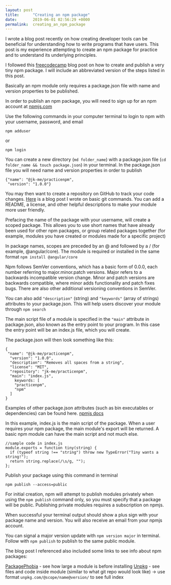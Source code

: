 ```yaml
---
layout: post
title:      "Creating an npm package"
date:       2019-06-01 02:56:29 +0000
permalink:  creating_an_npm_package
---
```



I wrote a blog post recently on how creating developer tools can be beneficial for understanding how to write programs that have users. This post is my experience attempting to create an npm package for practice and to understand its underlying principles.

I followed this [freecodecamp](https://www.freecodecamp.org/news/how-to-make-a-beautiful-tiny-npm-package-and-publish-it-2881d4307f78/) blog post on how to create and publish a very tiny npm package. I will include an abbreviated version of the steps listed in this post. 

Basically an npm module only requires a package.json file with name and version properties to be published.

In order to publish an npm package, you will need to sign up for an npm account at [npmjs.com](http://npmjs.com)

Use the following commands in your computer terminal to login to npm with your username, password, and email
```
npm adduser
```
or 
```
npm login
```

You can create a new directory (`md folder_name`) with a package.json file (`cd folder_name && touch package.json`) in your terminal. In the package.json file you will need name and version properties in order to publish

```
{"name": "@jk-me/practicenpm",
 "version": "1.0.0"}
```

You may then want to create a repository on GitHub to track your code changes. [Here](http://jellyjen.com/git_cheat_sheet) is a blog post I wrote on basic git commands. You can add a README, a license, and other helpful descriptions to make your module more user friendly.

Prefacing the name of the package with your username, will create a scoped package. This allows you to use short names that have already been used for other npm packages, or group related packages together (for example, modules you have created or modules made for a specific project)

In package names, scopes are preceded by an @ and followed by a / (for example, @angular/core). The module is required or installed in the same format `npm install @angular/core`

Npm follows SemVer conventions, which has a basic form of 0.0.0, each number referring to major.minor.patch versions. Major refers to a backwards incompatible version change. Minor and patch versions are backwards compatible, where minor adds functionality and patch fixes bugs. There are also other additional versioning conventions in SemVer. 

You can also add `"description"` (string) and `"keywords"` (array of strings) attributes to your package.json. This will help users discover your module through `npm search`

The main script file of a module is specified in the `"main"` attribute in package.json, also known as the entry point to your program. In this case the entry point will be an index.js file, which you will create.

The package.json will then look something like this:

```
{
 "name": "@jk-me/practicenpm",
  "version": "1.0.0",
  "description": "Removes all spaces from a string",
  "license": "MIT",
  "repository": "jk-me/practicenpm",
  "main": "index.js",
	keywords: [
    "practicenpm",
    "npm"
  ]
}
```

Examples of other package.json attributes (such as bin executables or dependencies) can be found here. [npmjs docs](https://docs.npmjs.com/files/package.json#main)

In this example, index.js is the main script of the package. When a user requires your npm package, the main module's export will be returned. A basic npm module can have the main script and not much else. 

```
//sample code in index.js
module.exports = function tiny(string) {
  if (typeof string !== "string") throw new TypeError("Tiny wants a string!");
  return string.replace(/\s/g, "");
};
```

Publish your package using this command in terminal

`npm publish --access=public`

For initial creation, npm will attempt to publish modules privately when using the `npm publish` command only, so you must specify that a package will be public. Publishing private modules requires a subscription on npmjs.

When successful your terminal output should show a plus sign with your package name and version. You will also receive an email from your npmjs account.

You can signal a major version update with `npm version major` in terminal.
Follow with `npm publish` to publish to the same public module.

The blog post I referenced also included some links to see info about npm packages:

[PackagePhobia](https://packagephobia.now.sh/ ) - see how large a module is before installing
[Unpkg](https://unpkg.com/) - see files and code inside module (similar to what git repo would look like) -> use format `unpkg.com/@scope/name@version/` to see full index



